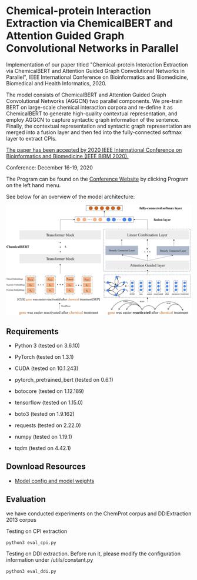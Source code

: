 Chemical-protein Interaction Extraction via ChemicalBERT and Attention Guided Graph Convolutional Networks in Parallel
==========

Implementation of our paper titled "Chemical-protein Interaction Extraction via ChemicalBERT and Attention Guided Graph Convolutional Networks in Parallel", IEEE International Conference on Bioinformatics and Biomedicine, Biomedical and Health Informatics, 2020.

The model consists of ChemicalBERT and Attention Guided Graph Convolutional Networks (AGGCN) two parallel components. We pre-train BERT on large-scale chemical interaction corpora and re-define it as ChemicalBERT to generate high-quality contextual representation, and employ AGGCN to capture syntactic graph information of the sentence. Finally, the contextual representation and syntactic graph representation are merged into a fusion layer and then fed into the fully-connected softmax layer to extract CPIs.

 [The paper has been accepted by 2020 IEEE International Conference on Bioinformatics and Biomedicine (IEEE BIBM 2020).](https://ieeebibm.org/BIBM2020/)

Conference: December 16-19, 2020

The Program can be found on the [Conference Website](https://ieeebibm.org/BIBM2020/) by clicking Program on the left hand menu.

See below for an overview of the model architecture:

![Architecture](fig/Architecture.jpg "Architecture")

  

## Requirements

- Python 3 (tested on 3.6.10)

- PyTorch (tested on 1.3.1)

- CUDA (tested on 10.1.243)

- pytorch_pretrained_bert (tested on 0.6.1)

- botocore (tested on 1.12.189)

- tensorflow (tested on 1.15.0)

- boto3 (tested on 1.9.162)

- requests (tested on 2.22.0)

- numpy (tested on 1.19.1)

- tqdm (tested on 4.42.1)

## Download Resources
+ [Model config and model weights](https://drive.google.com/file/d/1PHMcongiYZzy0d8J5pbiy_4RkYWuIWmd/view?usp=sharing)

## Evaluation
we have conducted experiments on the ChemProt corpus and DDIExtraction 2013 corpus

Testing on CPI extraction
```
python3 eval_cpi.py
```

Testing on DDI extraction.
Before run it, please modify the configuration information under /utils/constant.py

```
python3 eval_ddi.py
```
